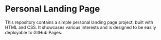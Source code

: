 # Personal Landing Page

This repository contains a simple personal landing page project, built with HTML and CSS. It showcases various interests and is designed to be easily deployable to GitHub Pages.
